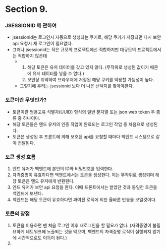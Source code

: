 # Section 9.

### JSESSIONID 에 관하여
- jsessionid는 로그인시 자동으로 생성되는 쿠키로, 해당 쿠키가 저장되면 다시 보안api 요청시 재 로그인이 필요없다.
- 그러나 jsessionid는 작은 규모의 프로젝트에선 적합하지만 대규모의 프로젝트에서는 적합하지 않은데
  - 1. 해당 토큰은 유저 데이터를 갖고 있지 않다. (무작위로 생성된 값이기 때문에 유저 데이터를 넣을 수 없다.)
    2. 보안상 취약하여 브라우저에 저장된 해당 쿠키를 악용할 가능성이 높다.
  - 그렇기에 우리는 jsessionid 보다 더 나은 선택지를 찾아야한다.

### 토큰이란 무엇인가?
- 토큰이란 범용고유 식별자(UUID) 형식의 일반 문자열 또는 json web token 두 종류 중 하나이다.
- 해당 토큰들은 엔드 유저의 인증 작업이 완료되는 로그인 작업 중 처음으로 생성된다.
- 토큰은 생성된 후 프론트에 의해 보호된 api를 요청할 때마다 백엔드 시스템으로 같이 전달된다.

### 토큰 생성 흐름
1. 엔드 유저가 백엔드에 본인의 ID와 비밀번호를 입력한다.
2. 자격증명이 유효하다면 백엔드에서는 토큰을 생성한다. 이는 무작위로 생성되며 해당 토큰은 엔드 유저에게 반환된다.
3. 엔드 유저가 보안 api 요청을 한다. 이때 프론트에서는 받았던 것과 동일한 토큰을 백엔드에 보낸다.
4. 백엔드는 해당 토큰이 유효하다면 짜여진 로직에 의한 올바른 반응을 보일것이다.

### 토큰의 장점
1. 토큰을 이용하면 맨 처음 로그인 이후 재로그인을 할 필요가 없다. (자격증명이 불필요하게 네트워크에 노출되는 것을 막으며, 백엔드의 자격증명 로직이 실행되지 않기에 시간적으로도 이득이 된다.)
2. 

